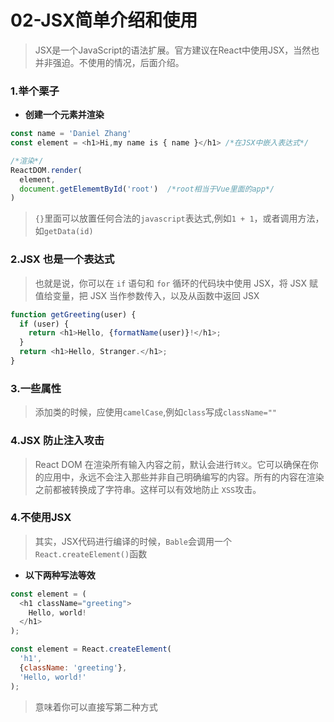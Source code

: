 # **02-JSX简单介绍和使用**

> JSX是一个JavaScript的语法扩展。官方建议在React中使用JSX，当然也并非强迫。不使用的情况，后面介绍。

### **1.举个栗子**

- **创建一个元素并渲染**

```javascript
const name = 'Daniel Zhang'
const element = <h1>Hi,my name is { name }</h1> /*在JSX中嵌入表达式*/

/*渲染*/
ReactDOM.render(
  element,
  document.getElememtById('root')  /*root相当于Vue里面的app*/
)
```

> `{}`里面可以放置任何合法的`javascript`表达式,例如`1 + 1`，或者调用方法，如`getData(id)`

### **2.JSX 也是一个表达式**

> 也就是说，你可以在 `if` 语句和 `for` 循环的代码块中使用 JSX，将 JSX 赋值给变量，把 JSX 当作参数传入，以及从函数中返回 JSX


```javascript
function getGreeting(user) {
  if (user) {
    return <h1>Hello, {formatName(user)}!</h1>;
  }
  return <h1>Hello, Stranger.</h1>;
}
```

### **3.一些属性**

> 添加类的时候，应使用`camelCase`,例如`class`写成`className=""`

### **4.JSX 防止注入攻击**

> React DOM 在渲染所有输入内容之前，默认会进行`转义`。它可以确保在你的应用中，永远不会注入那些并非自己明确编写的内容。所有的内容在渲染之前都被转换成了字符串。这样可以有效地防止 `XSS`攻击。

### **4.不使用JSX**

> 其实，JSX代码进行编译的时候，`Bable`会调用一个`React.createElement()`函数

- **以下两种写法等效**

```javascript
const element = (
  <h1 className="greeting">
    Hello, world!
  </h1>
);
```

```javascript
const element = React.createElement(
  'h1',
  {className: 'greeting'},
  'Hello, world!'
);
```

> 意味着你可以直接写第二种方式
